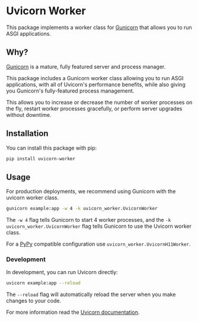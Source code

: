 # Uvicorn Worker

This package implements a worker class for [Gunicorn][gunicorn] that allows you to run ASGI applications.

## Why?

[Gunicorn][gunicorn] is a mature, fully featured server and process manager.

This package includes a Gunicorn worker class allowing you to run ASGI applications, with all of Uvicorn's performance
benefits, while also giving you Gunicorn's fully-featured process management.

This allows you to increase or decrease the number of worker processes on the fly, restart worker processes gracefully,
or perform server upgrades without downtime.

## Installation

You can install this package with pip:

```bash
pip install uvicorn-worker
```

## Usage

For production deployments, we recommend using Gunicorn with the uvicorn worker class.

```bash
gunicorn example:app -w 4 -k uvicorn_worker.UvicornWorker
```

The `-w 4` flag tells Gunicorn to start 4 worker processes, and the `-k uvicorn_worker.UvicornWorker` flag tells Gunicorn
to use the Uvicorn worker class.

For a [PyPy][pypy] compatible configuration use `uvicorn_worker.UvicornH11Worker`.

### Development

In development, you can run Uvicorn directly:

```bash
uvicorn example:app --reload
```

The `--reload` flag will automatically reload the server when you make changes to your code.

For more information read the [Uvicorn documentation](https://www.uvicorn.org/).

[gunicorn]: https://gunicorn.org/
[pypy]: https://www.pypy.org/
